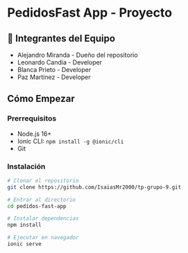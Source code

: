 # PedidosFast App - Proyecto

## 👥 Integrantes del Equipo
- Alejandro Miranda - Dueño del repositorio
- Leonardo Candia - Developer
- Blanca Prieto - Developer  
- Paz Martinez - Developer

## Cómo Empezar

### Prerrequisitos
- Node.js 16+
- Ionic CLI: `npm install -g @ionic/cli`
- Git

### Instalación
```bash
# Clonar el repositorio
git clone https://github.com/IsaiasMr2000/tp-grupo-9.git

# Entrar al directorio
cd pedidos-fast-app

# Instalar dependencias
npm install

# Ejecutar en navegador
ionic serve
